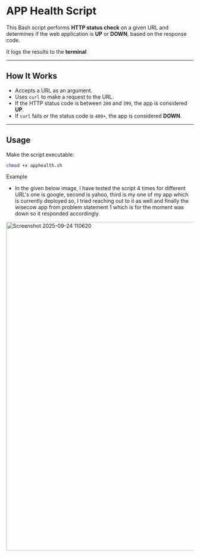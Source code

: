 # APP Health Script

This Bash script performs **HTTP status check** on a given URL and determines if the web application is **UP** or **DOWN**, based on the response code.

It logs the results to the **terminal**

---

## How It Works

- Accepts a URL as an argument.
- Uses `curl` to make a request to the URL.
- If the HTTP status code is between `200` and `399`, the app is considered **UP**.
- If `curl` fails or the status code is `400+`, the app is considered **DOWN**.

---

## Usage

Make the script executable:

```bash
chmod +x apphealth.sh
```

Example
- In the given below image, I have tested the script 4 times for different URL's one is google, second is yahoo, third is my one of my app which is currently deployed so, I tried reaching out to it as well and finally the wisecow app from problem statement 1 which is for the moment was down so it responded accordingly.
  


<img width="1388" height="882" alt="Screenshot 2025-09-24 110620" src="https://github.com/user-attachments/assets/9a497f8d-f84a-4e04-bc78-6a15822a4bbd" />
